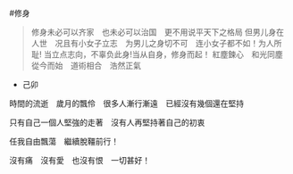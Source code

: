 #修身　　

> 修身未必可以齐家　也未必可以治国　更不用说平天下之格局
> 但男儿身在人世　况且有小女子立志　为男儿之身切不可　连小女子都不如！为人所耻!
> 当立点志向，不辜负此身!当从自身，修身而起！
> 紅塵鍊心　和光同塵　從今而始　道術相合　浩然正氣

* 己卯

時間的流逝　歲月的飄伶　很多人漸行漸遠　已經沒有幾個還在堅持　

只有自己一個人堅強的走著　沒有人再堅持著自己的初衷

任我自由飄蕩　繼續脫韁前行！

沒有痛　沒有愛　也沒有恨　一切甚好！

